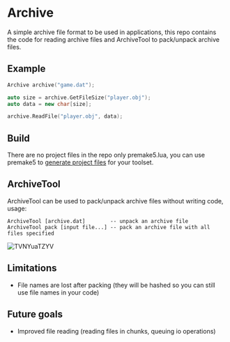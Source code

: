 # Archive

A simple archive file format to be used in applications, this repo contains the code for reading archive files and ArchiveTool to pack/unpack archive files.

## Example

```cpp
Archive archive("game.dat");

auto size = archive.GetFileSize("player.obj");
auto data = new char[size];

archive.ReadFile("player.obj", data);
```

## Build

There are no project files in the repo only premake5.lua, you can use premake5 to [generate project files](https://github.com/premake/premake-core/wiki/Using-Premake#using-premake-to-generate-project-files) for your toolset.

## ArchiveTool

ArchiveTool can be used to pack/unpack archive files without writing code, usage:
```
ArchiveTool [archive.dat]        -- unpack an archive file
ArchiveTool pack [input file...] -- pack an archive file with all files specified
```

![TVNYuaTZYV](https://user-images.githubusercontent.com/15322107/115471478-59990180-a238-11eb-838d-16b72f865f3b.gif)

## Limitations

* File names are lost after packing (they will be hashed so you can still use file names in your code)

## Future goals

* Improved file reading (reading files in chunks, queuing io operations)
